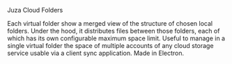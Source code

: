 Juza Cloud Folders

Each virtual folder show a merged view of the structure of chosen local folders.
Under the hood, it distributes files between those folders, each of which has its own configurable maximum space limit. Useful to manage in a single virtual folder the space of multiple accounts of any cloud storage service usable via a client sync application.
Made in Electron.